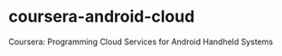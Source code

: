 coursera-android-cloud
======================

Coursera: Programming Cloud Services for Android Handheld Systems
